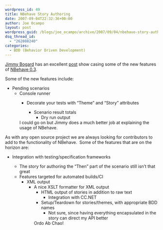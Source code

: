 ```yaml
---
wordpress_id: 49
title: NBehave Story Authoring
date: 2007-09-04T22:32:36+00:00
author: Joe Ocampo
layout: post
wordpress_guid: /blogs/joe_ocampo/archive/2007/09/04/nbehave-story-authoring.aspx
dsq_thread_id:
  - "262088240"
categories:
  - BDD (Behavior Driven Development)
---
```

<a href="http://grabbagoft.blogspot.com/" target="_blank">Jimmy Bogard</a> has an excellent <a href="http://grabbagoft.blogspot.com/2007/09/authoring-stories-with-nbehave-03.html" target="_blank">post</a> show casing some of the new features of <a href="http://www.codeplex.com/NBehave/Release/ProjectReleases.aspx?ReleaseId=6849" target="_blank">NBehave 0.3</a>.

Some of the new features include:

  * Pending scenarios 
      * Console runner 
          * Decorate your tests with &#8220;Theme&#8221; and &#8220;Story&#8221; attributes 
              * Scenario result totals 
                  * Dry run output</ul> </ul> </ul> 
            I could go on but Jimmy does a much better job at explaining the usage of NBehave.
            
            As with any open source project we are always looking for contributors to add to the functionality of NBehave.&nbsp; Some of the features that are on the horizon are:
            
              * Integration with testing/specification frameworks 
                
                  * The story for authoring the &#8220;Then&#8221; part of the scenario still isn&#8217;t that great
                  * Features targeted for automated builds/CI 
                      * XML output 
                          * A nice XSLT formatter for XML output 
                              * HTML output of stories in addition to raw text 
                                  * Integration with CC.NET</ul> 
                                  * Setup/Teardown for stories/themes, with appropriate BDD names 
                                      * Not sure, since having everything encapsulated in the story can direct my API better</ul> </ul> 
                                Ordo Ab Chao!